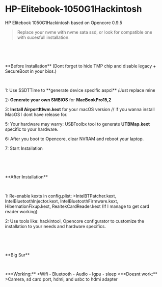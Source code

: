 # HP-Elitebook-1050G1Hackintosh
HP Elitebook 1050G1Hackintosh based on Opencore 0.9.5
>Replace your nvme with nvme sata ssd, or look for compatible one with sucesfull installation.
<p>&nbsp;</p>
<p>&nbsp;</p>
**Before Installation**
(Dont forget to hide TMP chip and disable legacy + SecureBoot in your bios.)
<p>&nbsp;</p>
1: Use SSDTTime to **generate device specific aspci** /Just replace mine

2: **Generate your own SMBIOS** for **MacBookPro15,2**

3: **Install AirportItlwm.kext** for your macOS version // If you wanna install MacOS I dont have release for.

5: Your hardware may warry: USBToolbx tool to generate **UTBMap.kext** specific to your hardware.

6: After you boot to Opencore, clear NVRAM and reboot your laptop.

7: Start Installation
<p>&nbsp;</p>
<p>&nbsp;</p>
**After Installation** 
<p>&nbsp;</p>
1: Re-enable kexts in config.plist:
>IntelBTPatcher.kext, IntelBluetoothInjector.kext, IntelBluetoothFirmware.kext, HibernationFixup.kext, RealtekCardReader.kext (If I manage to get card reader working)

2: Use tools like: hackintool, Opencore configurator to customize the installation to your needs and hardware specifics.
<p>&nbsp;</p>
<p>&nbsp;</p>
**Big Sur**
<p>&nbsp;</p>
>**Working:**
>Wifi - Bluetooth - Audio - Igpu - sleep
>**Doesnt work:**
>Camera, sd card port, hdmi, and usbc to hdmi adapter



